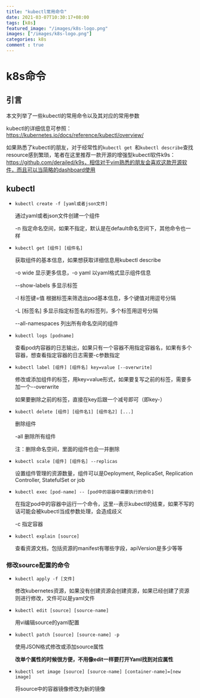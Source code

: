 ```yaml
---
title: "kubectl常用命令"
date: 2021-03-07T10:30:17+08:00 
tags: [k8s]
featured_image: "/images/k8s-logo.png"
images: ["/images/k8s-logo.png"]
categories: k8s
comment : true
---
```


# k8s命令

## 引言

本文列举了一些kubectl的常用命令以及其对应的常用参数

kubectl的详细信息可参照：https://kubernetes.io/docs/reference/kubectl/overview/

如果熟悉了kubectl的朋友，对于经常性的`kubectl get `和`kubectl describe`查找resource感到繁琐，笔者在这里推荐一款开源的增强型kubectl软件k9s：https://github.com/derailed/k9s，相信对于vim熟悉的朋友会喜欢这款开源软件，而且可以当简略的dashboard使用

## kubectl

- `kubectl create -f [yaml或者json文件]`

  通过yaml或者json文件创建一个组件

  -n 指定命名空间，如果不指定，默认是在default命名空间下，其他命令也一样

- `kubectl get [组件] [组件名]`
  
  获取组件的基本信息，如果想获取详细信息用kubectl describe
  
  -o wide 显示更多信息，-o yaml 以yaml格式显示组件信息
  
  --show-labels 多显示标签
  
  -l 标签键=值 根据标签来筛选出pod基本信息，多个键值对用逗号分隔
  
  -L [标签名] 多显示指定标签名的标签列，多个标签用逗号分隔
  
  --all-namespaces 列出所有命名空间的组件
  
- `kubectl logs [podname]`

  查看pod内容器的日志输出，如果只有一个容器不用指定容器名，如果有多个容器，想查看指定容器的日志需要-c参数指定

- `kubectl label [组件] [组件名] key=value [--overwrite]`

  修改或添加组件的标签，用key=value形式，如果要复写之前的标签，需要多加一个--overwrite

  如果要删除之前的标签，直接在key后跟一个减号即可（即key-）

- `kubectl delete [组件] [组件名1] [组件名2] [...]`

  删除组件

  -all 删除所有组件

  注：删除命名空间，里面的组件也会一并删除

- `kubectl scale [组件] [组件名] --replicas`

  设置组件管理的资源数量，组件可以是Deployment, ReplicaSet, Replication Controller, StatefulSet or job

- `kubectl exec [pod-name] -- [pod中的容器中需要执行的命令]`

  在指定pod中的容器中运行一个命令，这里--表示kubectl的结束，如果不写的话可能会被kubectl当成参数处理，会造成歧义

  -c 指定容器

- `kubectl explain [source]`

  查看资源文档，包括资源的manifest有哪些字段，apiVersion是多少等等

### 修改source配置的命令

- `kubectl apply -f [文件]`

  修改kubernetes资源，如果没有创建资源会创建资源，如果已经创建了资源则进行修改，文件可以是yaml文件

- `kubectl edit [source] [source-name]`

  用vi编辑source的yaml配置

- `kubectl patch [source] [source-name] -p`

  使用JSON格式修改或添加source属性

  **改单个属性的时候很方便，不用像edit一样要打开Yaml找到对应属性**

- `kubectl set image [source] [source-name] [container-name]=[new image]`

  将source中的容器镜像修改为新的镜像




